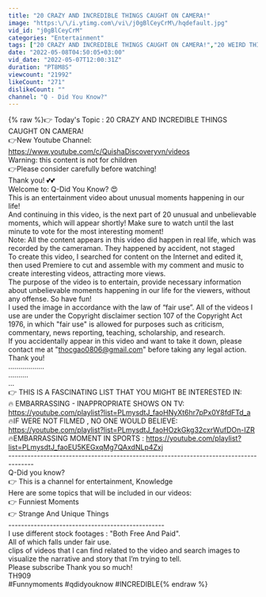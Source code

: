 ```yaml
---
title: "20 CRAZY AND INCREDIBLE THINGS CAUGHT ON CAMERA!"
image: "https:\/\/i.ytimg.com\/vi\/j0gBlCeyCrM\/hqdefault.jpg"
vid_id: "j0gBlCeyCrM"
categories: "Entertainment"
tags: ["20 CRAZY AND INCREDIBLE THINGS CAUGHT ON CAMERA!","20 WEIRD THINGS CAUGHT ON CAMERAS & CCTV!","Weirdest Unexpected Moments;"]
date: "2022-05-08T04:50:05+03:00"
vid_date: "2022-05-07T12:00:31Z"
duration: "PT8M8S"
viewcount: "21992"
likeCount: "271"
dislikeCount: ""
channel: "Q - Did You Know?"
---
```

{% raw %}👉 Today's Topic : 20 CRAZY AND INCREDIBLE THINGS CAUGHT ON CAMERA!<br />👉New Youtube Channel: <a rel="nofollow" target="blank" href="https://www.youtube.com/c/QuishaDiscoveryvn/videos">https://www.youtube.com/c/QuishaDiscoveryvn/videos</a> <br />Warning: this content is not for children<br />👉Please consider carefully before watching! <br />Thank you! 💕💕<br />Welcome to:  Q-Did You Know? 😍 <br />This is an entertainment video about unusual moments happening in our life! <br />And continuing in this video, is the next part of 20 unusual and unbelievable moments, which will appear shortly! Make sure to watch until the last minute to vote for the most interesting moment! <br />Note: All the content appears in this video did happen in real life, which was recorded by the cameraman. They happened by accident, not staged <br />To create this video, I searched for content on the Internet and edited it, then used Premiere to cut and assemble with my comment and music to create interesting videos, attracting more views.<br />The purpose of the video is to entertain, provide necessary information about unbelievable moments happening in our life for the viewers, without any offense. So have fun!<br />I used the image in accordance with the law of “fair use”. All of the videos I use are under the Copyright disclaimer section 107 of the Copyright Act 1976, in which &quot;fair use&quot; is allowed for purposes such as criticism, commentary, news reporting, teaching, scholarship, and research.<br />If you accidentally appear in this video and want to take it down, please contact me at &quot;thocgao0806@gmail.com&quot; before taking any legal action. Thank you!<br />..................<br />..........<br />...<br />👉 THIS IS A FASCINATING LIST THAT YOU MIGHT BE INTERESTED IN:<br />🔥 EMBARRASSING - INAPPROPRIATE SHOWS ON TV: <br /> <a rel="nofollow" target="blank" href="https://youtube.com/playlist?list=PLmysdtJ_faoHNyXt6hr7pPx0Y8fdFTd_a">https://youtube.com/playlist?list=PLmysdtJ_faoHNyXt6hr7pPx0Y8fdFTd_a</a><br />🔥IF WERE NOT FILMED , NO ONE WOULD BELIEVE: <br /><a rel="nofollow" target="blank" href="https://youtube.com/playlist?list=PLmysdtJ_faoHOzkGkg32cxrWufDOn-IZR">https://youtube.com/playlist?list=PLmysdtJ_faoHOzkGkg32cxrWufDOn-IZR</a><br />🔥EMBARRASSING MOMENT IN SPORTS : <a rel="nofollow" target="blank" href="https://youtube.com/playlist?list=PLmysdtJ_faoEU5KEGxqMg7QAxdNLp4Zxj">https://youtube.com/playlist?list=PLmysdtJ_faoEU5KEGxqMg7QAxdNLp4Zxj</a>                                        <br />--------------------------------------------------------------------------------------<br />Q-Did you know?   <br />👉 This is a channel for entertainment, Knowledge<br />Here are some topics that will be included in our videos:<br />👉  Funniest Moments<br />👉  Strange And Unique Things<br />-------------------------------------------------<br />I use different stock footages : &quot;Both Free And Paid&quot;. <br />All of which falls under fair use. <br />clips of videos that I can find related to the video and search images to visualize the narrative and story that I’m trying to tell.<br />Please subscribe  Thank you so much!<br />TH909<br />#Funnymoments #qdidyouknow #INCREDIBLE{% endraw %}
